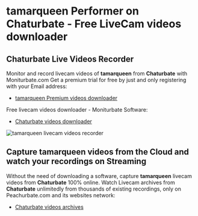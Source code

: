 # tamarqueen Performer on Chaturbate - Free LiveCam videos downloader

## Chaturbate Live Videos Recorder

Monitor and record livecam videos of **tamarqueen** from **Chaturbate** with Moniturbate.com
Get a premium trial for free by just and only registering with your Email address:
* [tamarqueen Premium videos downloader](https://moniturbate.com/request-demo-licence-key.html)

Free livecam videos downloader - Moniturbate Software:
* [Chaturbate videos downloader](https://moniturbate.com/moniturbate-download-software.html)

![tamarqueen livecam videos recorder](https://peachurnet.com/templates/moniturbate-software.png)


## Capture tamarqueen videos from the Cloud and watch your recordings on Streaming

Without the need of downloading a software, capture **tamarqueen** livecam videos from **Chaturbate** 100% online.
Watch Livecam archives from **Chaturbate** unlimitedly from thousands of existing recordings, only on Peachurbate.com and its websites network:
* [Chaturbate videos archives](https://peachurnet.com/)